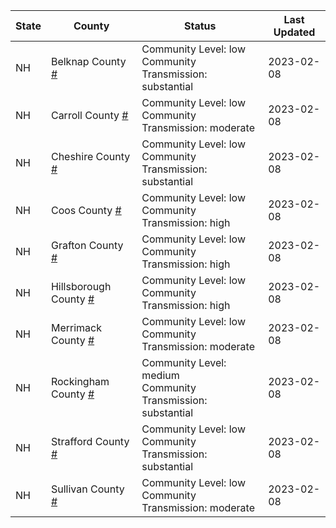 State | County | Status | Last Updated
--- | --- | --- | --- 
NH | Belknap County <a href="#belknap_county">#</a> | <a name="belknap_county"></a>Community Level: low<br/>Community Transmission: substantial | 2023-02-08
NH | Carroll County <a href="#carroll_county">#</a> | <a name="carroll_county"></a>Community Level: low<br/>Community Transmission: moderate | 2023-02-08
NH | Cheshire County <a href="#cheshire_county">#</a> | <a name="cheshire_county"></a>Community Level: low<br/>Community Transmission: substantial | 2023-02-08
NH | Coos County <a href="#coos_county">#</a> | <a name="coos_county"></a>Community Level: low<br/>Community Transmission: high | 2023-02-08
NH | Grafton County <a href="#grafton_county">#</a> | <a name="grafton_county"></a>Community Level: low<br/>Community Transmission: high | 2023-02-08
NH | Hillsborough County <a href="#hillsborough_county">#</a> | <a name="hillsborough_county"></a>Community Level: low<br/>Community Transmission: high | 2023-02-08
NH | Merrimack County <a href="#merrimack_county">#</a> | <a name="merrimack_county"></a>Community Level: low<br/>Community Transmission: moderate | 2023-02-08
NH | Rockingham County <a href="#rockingham_county">#</a> | <a name="rockingham_county"></a>Community Level: medium<br/>Community Transmission: substantial | 2023-02-08
NH | Strafford County <a href="#strafford_county">#</a> | <a name="strafford_county"></a>Community Level: low<br/>Community Transmission: substantial | 2023-02-08
NH | Sullivan County <a href="#sullivan_county">#</a> | <a name="sullivan_county"></a>Community Level: low<br/>Community Transmission: moderate | 2023-02-08
